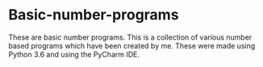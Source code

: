 # Basic-number-programs
These are basic number programs.
This is a collection of various number based programs which have been created by me.
These were made using Python 3.6 and using the PyCharm IDE.
